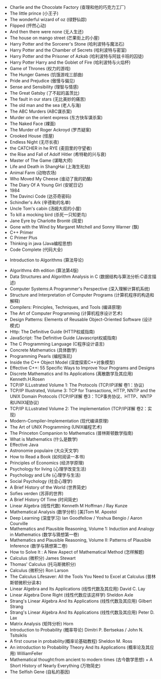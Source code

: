 + Charlie and the Chocolate Factory (查理和他的巧克力工厂)
+ The little prince (小王子)
+ The wonderful wizard of oz (绿野仙踪)
+ Flipped (怦然心动)
+ And then there were none (无人生还)
+ The house on mango street (芒果街上的小屋)
+ Harry Potter and the Sorcerer's Stone (哈利波特与魔法石)
+ Harry Potter and the Chamber of Secrets (哈利波特与密室)
+ Harry Potter and the Prisoner of Azkab (哈利波特与阿兹卡班的囚徒)
+ Harry Potter Harry and the Goblet of Fire (哈利波特与火焰杯)
+ Game of Thrones (权力的游戏)
+ The Hunger Games (饥饿游戏三部曲)
+ Pride and Prejudice (傲慢与偏见)
+ Sense and Sensibility (理智与情感)
+ The Great Gatsby (了不起的盖茨比)
+ The fault in our stars (无比美妙的痛苦)
+ The old man and the sea (老人与海)
+ The ABC Murders (ABC谋杀案)
+ Murder on the orient express (东方快车谋杀案)
+ The Naked Face (裸面)
+ The Murder of Roger Ackroyd (罗杰疑案)
+ Crooked House (怪屋)
+ Endless Night (无尽长夜)
+ the CATCHER in he RYE (麦田里的守望者)
+ the Rise and Fall of Adolf Hitler (希特勒的兴与衰)
+ Master of The Game (谋略大师)
+ Life and Death in ShangHai (上海生死劫)
+ Animal Farm (动物农场)
+ Who Moved My Cheese (谁动了我的奶酪)
+ The Diary Of A Young Girl (安妮日记)
+ 1984
+ The Davinci Code (达芬奇密码)
+ Schindler's Ark (辛德勒的名单)
+ Uncle Tom's cabin (汤姆大叔的小屋)
+ To kill a mocking bird (杀死一只知更鸟)
+ Jane Eyre by Charlotte Brontë (简爱)
+ Gone with the Wind by Margaret Mitchell and Sonny Warner (飘)
+ C++ Primer
+ C Primer Plus
+ Thinking in java (Java编程思想)
+ Code Complete (代码大全)
- Introduction to Algorithms (算法导论)
+ Algorithms 4th edition (算法第4版)
+ Data Structures and Algorithm Analysis in C (数据结构与算法分析:C语言描述)
+ Computer Systems:A Programmer's Perspective (深入理解计算机系统)
+ Structure and Interpretation of Computer Programs (计算机程序的构造和解释)
+ Compilers: Principles, Techniques, and Tools (编译原理)
+ The Art of Computer Programming (计算机程序设计艺术)
+ Design Patterns: Elements of Reusable Object-Oriented Software (设计模式)
+ Http: The Definitive Guide (HTTP权威指南)
+ JavaScript: The Definitive Guide (Javascript权威指南)
+ The C Programming Language (C程序设计语言)
+ Concrete Mathematics (具体数学)
+ Programming Pearls (编程珠玑)
+ Inside the C++ Object Model (深度探索C++对象模型)
+ Effective C++: 55 Specific Ways to Improve Your Programs and Designs
+ Discrete Mathematics and Its Applications (离散数学及其应用) Kenneth.H.Rosen
+ TCP/IP ILLustrated Volume 1: The Protocols (TCP/IP详解 卷1：协议)
+ TCP/IP Illustrated, Volume 3: TCP for Transactions, HTTP, NNTP and the UNIX Domain Protocols (TCP/IP详解 卷3：TCP事务协议、HTTP、NNTP和UNIX域协议)
+ TCP/IP ILLustrated Volume 2: The implementation (TCP/IP详解 卷2：实现)
+ Modern-Compiler-Implementation (现代编译原理)
+ The Art of UNIX Programming (UNIX编程艺术)
+ The Princeton Companion to Mathematics (普林斯顿数学指南)
+ What is Mathematics (什么是数学)
+ Effective Java
+ Astronomie populaire (大众天文学)
+ How to Read a Book (如何阅读一本书)
+ Principles of Economics (经济学原理)
+ Psychology for living (心理学改变生活)
+ Psychology and Life (心理学与生活)
+ Social Psychology (社会心理学)
+ A Brief History of the World (世界简史)
+ Sofies verden (苏菲的世界)
+ A Brief History Of Time (时间简史)
+ Linear Algebra (线性代数) Kenneth M Hoffman / Ray Kunze 
+ Mathematical Analysis (数学分析) [美]Tom M. Apostol 
+ Deep Learning (深度学习) Ian Goodfellow / Yoshua Bengio / Aaron Courville
+ Mathematics and Plausible Reasoning, Volume 1: Induction and Analogy in Mathematics (数学与猜想第一卷)
+ Mathematics and Plausible Reasoning, Volume II: Patterns of Plausible Inference (数学与猜想第二卷)
+ How to Solve It : A New Aspect of Mathematical Method (怎样解题)
+ Calculus (微积分) James Stewart
+ Thomas' Calculus (托马斯微积分)
+ Calculus (微积分) Ron Larson
+ The Calculus Lifesaver: All the Tools You Need to Excel at Calculus (普林斯顿微积分读本)
+ Linear Algebra and Its Applications (线性代数及其应用) David C. Lay
+ Linear Algebra Done Right (线性代数应该这样学) Sheldon Axle
+ Strang's Linear Algebra And Its Applications (线性代数及其应用) Gilbert Strang
+ Strang's Linear Algebra And Its Applications (线性代数及其应用) Peter D. Lax
+ Matrix Analysis (矩阵分析) Horn
+ Introduction to Probability (概率导论) Dimitri P. Bertsekas / John N. Tsitsiklis
+ A first course in probability(概率论基础教程) Sheldon M. Ross
+ An introduction to Probability Theory And Its Applications (概率论及其应用) WilliamFeller
+ Mathematical thought:from ancient to modern times (古今数学思想)
+ A Short History of Nearly Everything (万物简史)
+ The Selfish Gene (自私的基因)
